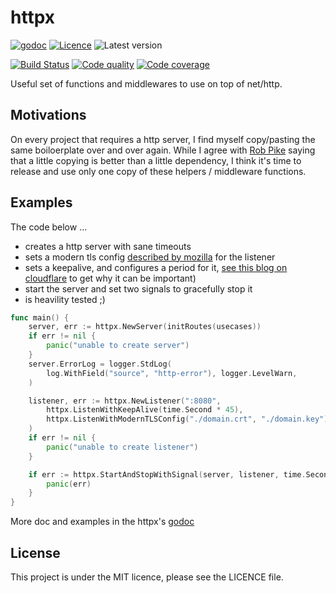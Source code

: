 # httpx

[![godoc](https://img.shields.io/badge/godoc-reference-blue.svg?style=for-the-badge)](https://godoc.org/github.com/krostar/httpx)
[![Licence](https://img.shields.io/github/license/krostar/httpx.svg?style=for-the-badge)](https://tldrlegal.com/license/mit-license)
![Latest version](https://img.shields.io/github/tag/krostar/httpx.svg?style=for-the-badge)

[![Build Status](https://img.shields.io/travis/krostar/httpx/master.svg?style=for-the-badge)](https://travis-ci.org/krostar/httpx)
[![Code quality](https://img.shields.io/codacy/grade/128a195d311c47db872c0dca0555ad5c/master.svg?style=for-the-badge)](https://app.codacy.com/project/krostar/httpx/dashboard)
[![Code coverage](https://img.shields.io/codacy/coverage/128a195d311c47db872c0dca0555ad5c.svg?style=for-the-badge)](https://app.codacy.com/project/krostar/httpx/dashboard)

Useful set of functions and middlewares to use on top of net/http.

## Motivations

On every project that requires a http server, I find myself copy/pasting the same
boiloerplate over and over again.
While I agree with [Rob Pike](https://go-proverbs.github.io/) saying that a little
copying is better than a little dependency, I think it's time to release and use
only one copy of these helpers / middleware functions.

## Examples

The code below ...

-   creates a http server with sane timeouts
-   sets a modern tls config [described by mozilla](https://wiki.mozilla.org/Security/Server_Side_TLS) for the listener
-   sets a keepalive, and configures a period for it, [see this blog on cloudflare](https://blog.cloudflare.com/exposing-go-on-the-internet/)
    to get why it can be important)
-   start the server and set two signals to gracefully stop it
-   is heavility tested ;)

```go
func main() {
    server, err := httpx.NewServer(initRoutes(usecases))
    if err != nil {
        panic("unable to create server")
    }
    server.ErrorLog = logger.StdLog(
        log.WithField("source", "http-error"), logger.LevelWarn,
    )

    listener, err := httpx.NewListener(":8080",
        httpx.ListenWithKeepAlive(time.Second * 45),
        httpx.ListenWithModernTLSConfig("./domain.crt", "./domain.key"),
    )
    if err != nil {
        panic("unable to create listener")
    }

    if err := httpx.StartAndStopWithSignal(server, listener, time.Second * 10, syscall.SIGINT, syscall.SIGTERM); err != nil {
        panic(err)
    }
}
```

More doc and examples in the httpx's [godoc](https://godoc.org/github.com/krostar/httpx)

## License

This project is under the MIT licence, please see the LICENCE file.
